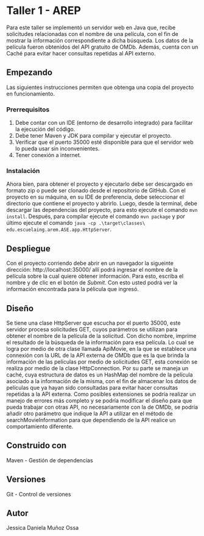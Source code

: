 # Taller 1 - AREP
Para este taller se implementó un servidor web en Java que, recibe solicitudes relacionadas con el nombre de una película, con el fin de mostrar la información correspondiente a dicha búsqueda. Los datos de la película fueron obtenidos del API gratuito de OMDb. Además, cuenta con un Caché para evitar hacer consultas repetidas al API externo.
## Empezando
Las siguientes instrucciones permiten que obtenga una copia del proyecto en funcionamiento.
### Prerrequisitos
1. Debe contar con un IDE (entorno de desarrollo integrado) para facilitar la ejecución del código.
2. Debe tener Maven y JDK para compilar y ejecutar el proyecto.
3. Verificar que el puerto 35000 esté disponible para que el servidor web lo pueda usar sin inconvenientes.
4. Tener conexión a internet.
### Instalación
Ahora bien, para obtener el proyecto y ejecutarlo debe ser descargado en formato zip o puede ser clonado desde el repositorio de GitHub. Con el proyecto en su máquina, en su IDE de preferencia, debe seleccionar el directorio que contiene el proyecto y abrirlo. Luego, desde la terminal, debe descargar las dependencias del proyecto, para esto ejecute el comando `mvn install`. Después, para compilar ejecute el comando `mvn package` y por último ejecute el comando `java -cp .\target\classes\ edu.escuelaing.arem.ASE.app.HttpServer`.
## Despliegue
Con el proyecto corriendo debe abrir en un navegador la sigueinte dirección: http://localhost:35000/ allí podrá ingresar el nombre de la película sobre la cual quiere obtener información. Para esto, escriba el nombre y de clic en el botón de *Submit*. Con esto usted podrá ver la información encontrada para la pélicula que ingresó.
## Diseño
Se tiene una clase HttpServer que escucha por el puerto 35000, este servidor procesa solicitudes GET, cuyos parámetros se utilizan para obtener el nombre de la película de la solicitud. Con dicho nombre, imprime el resultado de la búsqueda de la información para esa película. Lo cual se logra por medio de otra clase llamada ApiMovie, en la que se establece una connexión con la URL de la API externa de OMDb que es la que brinda la información de las películas por medio de solicitudes GET, esta conexión se realiza por medio de la clase HttpConnection. Por su parte se maneja un caché, cuya estructura de datos es un HashMap del nombre de la película asociado a la información de la misma, con el fin de almacenar los datos de películas que ya hayan sido consultadas para evitar hacer consultas repetidas a la API externa. Como posibles extensiones se podría realizar un manejo de errores más completo y se podría modificar el diseño para que pueda trabajar con otras API, no necesariamente con la de OMDb, se podría añadir otro parámetro que indique la API a utilizar en el método de searchMovieInformation para que dependiendo de la API realice un comportamiento diferente.
## Construido con
Maven - Gestión de dependencias
## Versiones
Git - Control de versiones
## Autor
Jessica Daniela Muñoz Ossa
